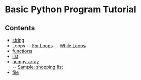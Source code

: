 # Basic Python Program Tutorial

## Contents  
- [string](https://github.com/mrolarik/basic-python/blob/master/string.ipynb)
- Loops
  -- [For Loops](https://github.com/mrolarik/basic-python/blob/master/for-loops.ipynb)
  -- [While Loops]()
- [functions](https://github.com/mrolarik/basic-python/blob/master/function.ipynb)
- [list](https://github.com/mrolarik/basic-python/blob/master/list.ipynb)  
- [numpy array](https://github.com/mrolarik/basic-python/blob/master/numpy-array.ipynb)  
  -- [Sample: shopping list](https://github.com/mrolarik/basic-python/blob/master/shopping_list.py)
- [file](https://github.com/mrolarik/basic-python/blob/master/file.ipynb)  
